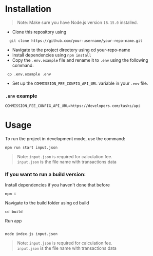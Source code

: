 # Installation

> Note: Make sure you have Node.js version `18.15.0` installed.

- Clone this repository using

```shell
  git clone https://github.com/your-username/your-repo-name.git
```

- Navigate to the project directory using cd your-repo-name
- Install dependencies using `npm install`
- Copy the `.env.example` file and rename it to `.env` using the following command:

```shell
 cp .env.example .env
```

- Set up the `COMMISSION_FEE_CONFIG_API_URL` variable in your `.env` file.

### `.env` example

```dotenv
COMMISSION_FEE_CONFIG_API_URL=https://developers.com/tasks/api
```

# Usage

To run the project in development mode, use the command:

```npm
npm run start input.json
```

> Note: `input.json` is required for calculation fee.
> </br>`input.json` is the file name with transactions data

### If you want to run a build version:

Install dependencies if you haven't done that before

```npm
npm i
```

Navigate to the build folder using cd build

```shell
cd build
```

Run app

```npm

node index.js input.json
```

> Note: `input.json` is required for calculation fee.
> </br>`input.json` is the file name with transactions data
